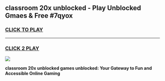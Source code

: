 
## classroom 20x unblocked - Play Unblocked Gmaes & Free #7qyox
<h3>
<a href="https://news.freeplayer.one?title=classroom_20x_unblocked&ref=24F">CLICK TO PLAY</a></h3>
<hr>

<h3>
<a href="https://news.freeplayer.one?title=classroom_20x_unblocked&ref=24F">CLICK 2 PLAY</a>
  
</h3>

<a href="https://news.freeplayer.one?title=classroom_20x_unblocked&ref=24F/"><img src="https://clearcache.store/games.png"></a>


**classroom 20x unblocked games unblocked: Your Gateway to Fun and Accessible Online Gaming**
